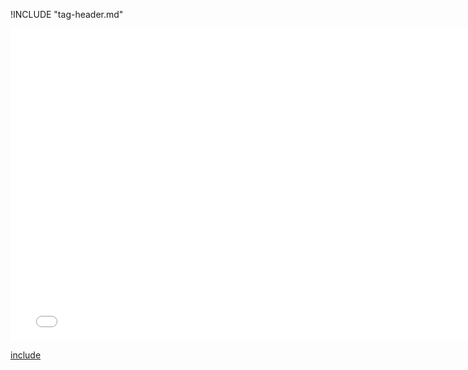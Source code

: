 !INCLUDE "tag-header.md"

<iframe src="../../joins-tag.html" width="770" height="500" frameBorder="0" seamless="seamless">
</iframe>

[include](../../joins-tag.html)
